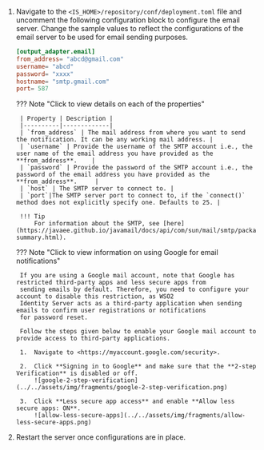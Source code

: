 1. Navigate to the `<IS_HOME>/repository/conf/deployment.toml` file and uncomment the following configuration block to 
   configure the email server. Change the sample values to reflect the configurations of the email server to be used 
   for email sending purposes.

    ```toml
    [output_adapter.email]
    from_address= "abcd@gmail.com"
    username= "abcd"
    password= "xxxx"
    hostname= "smtp.gmail.com"
    port= 587
    ```

    ??? Note "Click to view details on each of the properties"

        | Property | Description |
        |----------|-------------|
        | `from_address` | The mail address from where you want to send the notification. It can be any working mail address. |
        | `username` | Provide the username of the SMTP account i.e., the user name of the email address you have provided as the **from_address**.    |
        | `password` | Provide the password of the SMTP account i.e., the password of the email address you have provided as the **from_address**.     |
        | `host` | The SMTP server to connect to. |
        | `port`|The SMTP server port to connect to, if the `connect()` method does not explicitly specify one. Defaults to 25. |
    
        !!! Tip 
            For information about the SMTP, see [here](https://javaee.github.io/javamail/docs/api/com/sun/mail/smtp/package-summary.html).
            
    ??? Note "Click to view information on using Google for email notifications"
    
        If you are using a Google mail account, note that Google has restricted third-party apps and less secure apps from 
        sending emails by default. Therefore, you need to configure your account to disable this restriction, as WSO2 
        Identity Server acts as a third-party application when sending emails to confirm user registrations or notifications 
        for password reset.     
        
        Follow the steps given below to enable your Google mail account to provide access to third-party applications.
    
        1.  Navigate to <https://myaccount.google.com/security>.
    
        2.  Click **Signing in to Google** and make sure that the **2-step Verification** is disabled or off.
            ![google-2-step-verification](../../assets/img/fragments/google-2-step-verification.png)
    
        3.  Click **Less secure app access** and enable **Allow less secure apps: ON**.
            ![allow-less-secure-apps](../../assets/img/fragments/allow-less-secure-apps.png)  
    
2. Restart the server once configurations are in place. 
